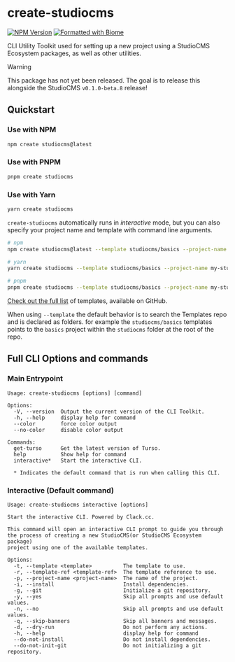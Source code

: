 # create-studiocms

[![NPM Version](https://img.shields.io/npm/v/create-studiocms?style=for-the-badge&logo=npm)](https://npm.im/create-studiocms)
[![Formatted with Biome](https://img.shields.io/badge/Formatted_with-Biome-60a5fa?style=for-the-badge&logo=biome)](https://biomejs.dev/)

CLI Utility Toolkit used for setting up a new project using a StudioCMS Ecosystem packages, as well as other utilities.

> [!WARNING]
> This package has not yet been released.  The goal is to release this alongside the StudioCMS `v0.1.0-beta.8` release!

## Quickstart

### Use with NPM

```sh
npm create studiocms@latest
```

### Use with PNPM

```sh
pnpm create studiocms
```

### Use with Yarn

```sh
yarn create studiocms
```

`create-studiocms` automatically runs in _interactive_ mode, but you can also specify your project name and template with command line arguments.

```sh
# npm
npm create studiocms@latest --template studiocms/basics --project-name my-studiocms-project

# yarn
yarn create studiocms --template studiocms/basics --project-name my-studiocms-project

# pnpm
pnpm create studiocms --template studiocms/basics --project-name my-studiocms-project
```

[Check out the full list][templates] of templates, available on GitHub.

When using `--template` the default behavior is to search the Templates repo and is declared as folders. for example the `studiocms/basics` templates points to the `basics` project within the `studiocms` folder at the root of the repo.

## Full CLI Options and commands

### Main Entrypoint

```log
Usage: create-studiocms [options] [command]

Options:
  -V, --version  Output the current version of the CLI Toolkit.
  -h, --help     display help for command
  --color        force color output
  --no-color     disable color output

Commands:
  get-turso      Get the latest version of Turso.
  help           Show help for command
  interactive*   Start the interactive CLI.

  * Indicates the default command that is run when calling this CLI.
```

### Interactive (Default command)

```log
Usage: create-studiocms interactive [options]

Start the interactive CLI. Powered by Clack.cc.

This command will open an interactive CLI prompt to guide you through
the process of creating a new StudioCMS(or StudioCMS Ecosystem package)
project using one of the available templates.

Options:
  -t, --template <template>          The template to use.
  -r, --template-ref <template-ref>  The template reference to use.
  -p, --project-name <project-name>  The name of the project.
  -i, --install                      Install dependencies.
  -g, --git                          Initialize a git repository.
  -y, --yes                          Skip all prompts and use default values.
  -n, --no                           Skip all prompts and use default values.
  -q, --skip-banners                 Skip all banners and messages.
  -d, --dry-run                      Do not perform any actions.
  -h, --help                         display help for command
  --do-not-install                   Do not install dependencies.
  --do-not-init-git                  Do not initializing a git repository.
```

[templates]: https://github.com/withstudiocms/templates